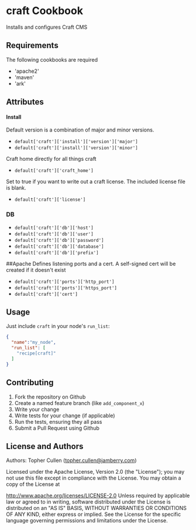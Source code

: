 craft Cookbook
==============
Installs and configures Craft CMS


Requirements
------------
The following cookbooks are required
  * 'apache2'
  * 'maven'
  * 'ark'

Attributes
----------
#### Install
Default version is a combination of major and minor versions. 
  * `default['craft']['install']['version']['major']`
  * `default['craft']['install']['version']['minor']`

Craft home directly for all things craft
  * `default['craft']['craft_home']`

Set to true if you want to write out a craft license. The included license file is blank. 
  * `default['craft']['license']`

### DB
  * `default['craft']['db']['host']`
  * `default['craft']['db']['user']`
  * `default['craft']['db']['password']`
  * `default['craft']['db']['database']`
  * `default['craft']['db']['prefix']`

##Apache
Defines listening ports and a cert. A self-signed cert will be created if it doesn't exist
  * `default['craft']['ports']['http_port']`
  * `default['craft']['ports']['https_port']`
  * `default['craft']['cert']`

Usage
-----
Just include `craft` in your node's `run_list`:

```json
{
  "name":"my_node",
  "run_list": [
    "recipe[craft]"
  ]
}
```

Contributing
------------
1. Fork the repository on Github
2. Create a named feature branch (like `add_component_x`)
3. Write your change
4. Write tests for your change (if applicable)
5. Run the tests, ensuring they all pass
6. Submit a Pull Request using Github

License and Authors
-------------------
Authors: Topher Cullen (topher.cullen@jamberry.com)

Licensed under the Apache License, Version 2.0 (the "License"); you may not use this file except in compliance with the License. You may obtain a copy of the License at

http://www.apache.org/licenses/LICENSE-2.0
Unless required by applicable law or agreed to in writing, software distributed under the License is distributed on an "AS IS" BASIS, WITHOUT WARRANTIES OR CONDITIONS OF ANY KIND, either express or implied. See the License for the specific language governing permissions and limitations under the License.
